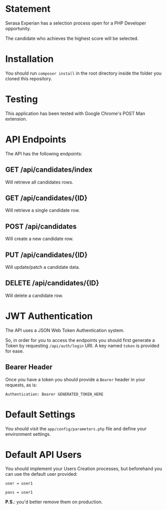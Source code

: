 # Statement

Serasa Experian has a selection process open for a PHP Developer opportunity.

The candidate who achieves the highest score will be selected.

# Installation

You should run `composer install` in the root directory inside the folder you cloned this repository.

# Testing

This application has been tested with Google Chrome's POST Man extension.

# API Endpoints

The API has the following endpoints:

## GET /api/candidates/index
Will retrieve all candidates rows.

## GET /api/candidates/{ID}
Will retrieve a single candidate row.

## POST /api/candidates
Will create a new candidate row.

## PUT /api/candidates/{ID}
Will update/patch a candidate data.

## DELETE /api/candidates/{ID}
Will delete a candidate row.

# JWT Authentication 

The API uses a JSON Web Token Authentication system.

So, in order for you to access the endpoints you should first generate a Token by requesting `/api/auth/login` URI.
A key named `token` is provided for ease.

## Bearer Header

Once  you have a token you should provide a `Bearer` header in your requests, as is:

`Authentication: Bearer GENERATED_TOKEN_HERE`

# Default Settings

You should visit the `app/config/parameters.php` file and define your environment settings.


# Default API Users

You should implement your Users Creation processes, but beforehand you can use the default user provided:

`user = user1`

`pass = user1`

**P.S.**: you'd better remove them on production.


